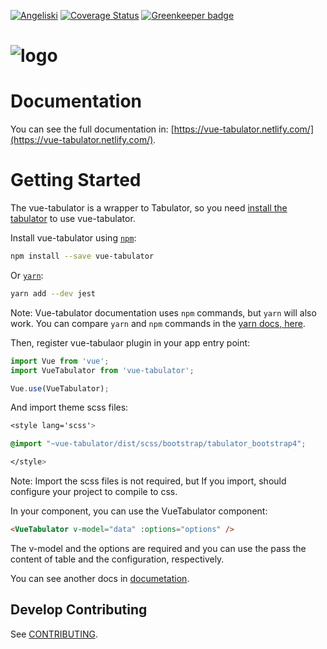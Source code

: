[![Angeliski](https://circleci.com/gh/angeliski/vue-tabulator.svg?style=svg)](https://circleci.com/gh/angeliski/vue-tabulator)
 [![Coverage Status](https://coveralls.io/repos/github/angeliski/vue-tabulator/badge.svg?branch=master)](https://coveralls.io/github/angeliski/vue-tabulator?branch=master) [![Greenkeeper badge](https://badges.greenkeeper.io/angeliski/vue-tabulator.svg)](https://greenkeeper.io/)

# ![logo](./docs/.vuepress/public/assets/img/logo.png)

# Documentation

You can see the full documentation in: [https://vue-tabulator.netlify.com/](https://vue-tabulator.netlify.com/).

# Getting Started

The vue-tabulator is a wrapper to Tabulator, so you need [install the tabulator](http://tabulator.info/docs/4.2/install#sources-npm) to use vue-tabulator.

Install vue-tabulator using [`npm`](https://www.npmjs.com/package/vue-tabulator):

```bash
npm install --save vue-tabulator
```

Or [`yarn`](https://yarnpkg.com/en/package/vue-tabulator):

```bash
yarn add --dev jest
```

Note: Vue-tabulator documentation uses `npm` commands, but `yarn` will also work. You can compare `yarn` and `npm` commands in the [yarn docs, here](https://yarnpkg.com/en/docs/migrating-from-npm#toc-cli-commands-comparison).

Then, register vue-tabulaor plugin in your app entry point:

```javascript
import Vue from 'vue';
import VueTabulator from 'vue-tabulator';

Vue.use(VueTabulator);
```

And import theme scss files:

```css
<style lang='scss'>

@import "~vue-tabulator/dist/scss/bootstrap/tabulator_bootstrap4";

</style>
```

Note: Import the scss files is not required, but If you import, should configure your project to compile to css.

In your component, you can use the VueTabulator component:

```html
<VueTabulator v-model="data" :options="options" />
```

The v-model and the options are required and you can use the pass the content of table and the configuration, respectively.

You can see another docs in [documetation](https://vue-tabulator.netlify.com/).

## Develop Contributing

See [CONTRIBUTING](./.github/CONTRIBUTING.md).